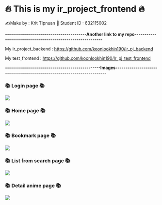 #  🔥 This is my ir_project_frontend  🔥

✍️Make by : Krit Tipnuan  🥸  Student ID : 632115002

**-----------------------------------------Another link to my repo------------------------------------------------------------**

My ir_project_backend : https://github.com/koonlookhin190/ir_pj_backend

My test_frontend : https://github.com/koonlookhin190/Ir_pj_test_frontend

**------------------------------------------------Images------------------------------------------------------------------------**

### 📚 **Login page** 📚
<img src="https://cdn.discordapp.com/attachments/850725114702069790/1064564136085827614/image.png">

### 📚 **Home page** 📚
<img src="https://cdn.discordapp.com/attachments/850725114702069790/1064564036836020276/image.png">

### 📚 **Bookmark page** 📚
<img src="https://cdn.discordapp.com/attachments/850725114702069790/1064564801780580383/image.png">

### 📚 **List from search page** 📚
<img src="https://cdn.discordapp.com/attachments/850725114702069790/1064564882458025994/image.png">

### 📚 **Detail anime page** 📚
<img src="https://cdn.discordapp.com/attachments/850725114702069790/1064565069196836894/image.png">
